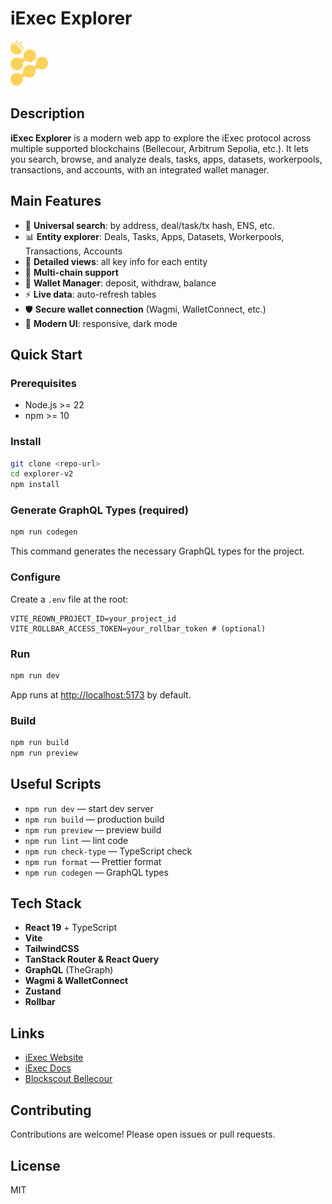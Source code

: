 # iExec Explorer

<img src="src/assets/iexec-logo.svg" alt="iExec logo" width="60" />

## Description

**iExec Explorer** is a modern web app to explore the iExec protocol across multiple supported blockchains (Bellecour, Arbitrum Sepolia, etc.). It lets you search, browse, and analyze deals, tasks, apps, datasets, workerpools, transactions, and accounts, with an integrated wallet manager.

## Main Features

- 🔎 **Universal search**: by address, deal/task/tx hash, ENS, etc.
- 📊 **Entity explorer**: Deals, Tasks, Apps, Datasets, Workerpools, Transactions, Accounts
- 🧩 **Detailed views**: all key info for each entity
- 🦾 **Multi-chain support**
- 👛 **Wallet Manager**: deposit, withdraw, balance
- ⚡ **Live data**: auto-refresh tables
- 🛡️ **Secure wallet connection** (Wagmi, WalletConnect, etc.)
- 🎨 **Modern UI**: responsive, dark mode

## Quick Start

### Prerequisites
- Node.js >= 22
- npm >= 10

### Install
```bash
git clone <repo-url>
cd explorer-v2
npm install
```

### Generate GraphQL Types (required)
```bash
npm run codegen
```
This command generates the necessary GraphQL types for the project.

### Configure
Create a `.env` file at the root:
```env
VITE_REOWN_PROJECT_ID=your_project_id
VITE_ROLLBAR_ACCESS_TOKEN=your_rollbar_token # (optional)
```

### Run
```bash
npm run dev
```
App runs at [http://localhost:5173](http://localhost:5173) by default.

### Build
```bash
npm run build
npm run preview
```

## Useful Scripts
- `npm run dev` — start dev server
- `npm run build` — production build
- `npm run preview` — preview build
- `npm run lint` — lint code
- `npm run check-type` — TypeScript check
- `npm run format` — Prettier format
- `npm run codegen` — GraphQL types

## Tech Stack
- **React 19** + TypeScript
- **Vite**
- **TailwindCSS**
- **TanStack Router & React Query**
- **GraphQL** (TheGraph)
- **Wagmi & WalletConnect**
- **Zustand**
- **Rollbar**

## Links
- [iExec Website](https://www.iex.ec/)
- [iExec Docs](https://docs.iex.ec/)
- [Blockscout Bellecour](https://blockscout-bellecour.iex.ec/)

## Contributing
Contributions are welcome! Please open issues or pull requests.

## License
MIT
